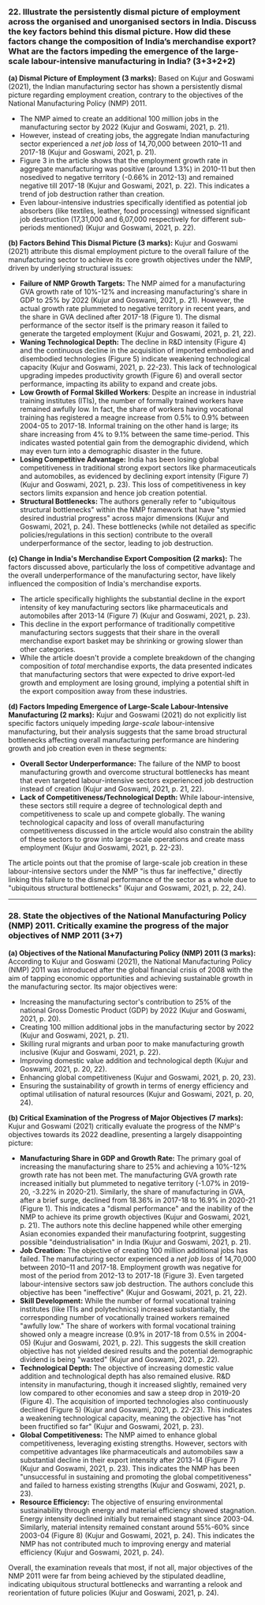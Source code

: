 ### **22. Illustrate the persistently dismal picture of employment across the organised and unorganised sectors in India. Discuss the key factors behind this dismal picture. How did these factors change the composition of India’s merchandise export? What are the factors impeding the emergence of the large-scale labour-intensive manufacturing in India? (3+3+2+2)**

**(a) Dismal Picture of Employment (3 marks):**
Based on Kujur and Goswami (2021), the Indian manufacturing sector has shown a persistently dismal picture regarding employment creation, contrary to the objectives of the National Manufacturing Policy (NMP) 2011.
*   The NMP aimed to create an additional 100 million jobs in the manufacturing sector by 2022 (Kujur and Goswami, 2021, p. 21).
*   However, instead of creating jobs, the aggregate Indian manufacturing sector experienced a *net job loss* of 14,70,000 between 2010–11 and 2017-18 (Kujur and Goswami, 2021, p. 21).
*   Figure 3 in the article shows that the employment growth rate in aggregate manufacturing was positive (around 1.3%) in 2010-11 but then nosedived to negative territory (-0.66% in 2012-13) and remained negative till 2017-18 (Kujur and Goswami, 2021, p. 22). This indicates a trend of job destruction rather than creation.
*   Even labour-intensive industries specifically identified as potential job absorbers (like textiles, leather, food processing) witnessed significant job destruction (17,31,000 and 6,07,000 respectively for different sub-periods mentioned) (Kujur and Goswami, 2021, p. 22).

**(b) Factors Behind This Dismal Picture (3 marks):**
Kujur and Goswami (2021) attribute this dismal employment picture to the overall failure of the manufacturing sector to achieve its core growth objectives under the NMP, driven by underlying structural issues:
*   **Failure of NMP Growth Targets:** The NMP aimed for a manufacturing GVA growth rate of 10%-12% and increasing manufacturing's share in GDP to 25% by 2022 (Kujur and Goswami, 2021, p. 21). However, the actual growth rate plummeted to negative territory in recent years, and the share in GVA declined after 2017-18 (Figure 1). The dismal performance of the sector itself is the primary reason it failed to generate the targeted employment (Kujur and Goswami, 2021, p. 21, 22).
*   **Waning Technological Depth:** The decline in R&D intensity (Figure 4) and the continuous decline in the acquisition of imported embodied and disembodied technologies (Figure 5) indicate weakening technological capacity (Kujur and Goswami, 2021, p. 22-23). This lack of technological upgrading impedes productivity growth (Figure 6) and overall sector performance, impacting its ability to expand and create jobs.
* **Low Growth of Formal Skilled Workers**: Despite an increase in industrial training institutes (ITIs), the number of formally trained workers have remained awfully low. In fact, the share of workers having vocational training has registered a meagre increase from 0.5% to 0.9% between 2004-05 to 2017-18. Informal training on the other hand is large; its share increasing from 4% to 9.1% between the same time-period. This indicates wasted potential gain from the demographic dividend, which may even turn into a demographic disaster in the future.  
*   **Losing Competitive Advantage:** India has been losing global competitiveness in traditional strong export sectors like pharmaceuticals and automobiles, as evidenced by declining export intensity (Figure 7) (Kujur and Goswami, 2021, p. 23). This loss of competitiveness in key sectors limits expansion and hence job creation potential.
*   **Structural Bottlenecks:** The authors generally refer to "ubiquitous structural bottlenecks" within the NMP framework that have "stymied desired industrial progress" across major dimensions (Kujur and Goswami, 2021, p. 24). These bottlenecks (while not detailed as specific policies/regulations in this section) contribute to the overall underperformance of the sector, leading to job destruction.

**(c) Change in India's Merchandise Export Composition (2 marks):**
The factors discussed above, particularly the loss of competitive advantage and the overall underperformance of the manufacturing sector, have likely influenced the composition of India's merchandise exports.
*   The article specifically highlights the substantial decline in the export intensity of key manufacturing sectors like pharmaceuticals and automobiles after 2013-14 (Figure 7) (Kujur and Goswami, 2021, p. 23).
*   This decline in the export performance of traditionally competitive manufacturing sectors suggests that their share in the overall merchandise export basket may be shrinking or growing slower than other categories.
*   While the article doesn't provide a complete breakdown of the changing composition of *total* merchandise exports, the data presented indicates that manufacturing sectors that were expected to drive export-led growth and employment are losing ground, implying a potential shift in the export composition away from these industries.

**(d) Factors Impeding Emergence of Large-Scale Labour-Intensive Manufacturing (2 marks):**
Kujur and Goswami (2021) do not explicitly list specific factors uniquely impeding *large-scale* labour-intensive manufacturing, but their analysis suggests that the same broad structural bottlenecks affecting overall manufacturing performance are hindering growth and job creation even in these segments:
*   **Overall Sector Underperformance:** The failure of the NMP to boost manufacturing growth and overcome structural bottlenecks has meant that even targeted labour-intensive sectors experienced job destruction instead of creation (Kujur and Goswami, 2021, p. 21, 22).
*   **Lack of Competitiveness/Technological Depth:** While labour-intensive, these sectors still require a degree of technological depth and competitiveness to scale up and compete globally. The waning technological capacity and loss of overall manufacturing competitiveness discussed in the article would also constrain the ability of these sectors to grow into large-scale operations and create mass employment (Kujur and Goswami, 2021, p. 22-23).

The article points out that the promise of large-scale job creation in these labour-intensive sectors under the NMP "is thus far ineffective," directly linking this failure to the dismal performance of the sector as a whole due to "ubiquitous structural bottlenecks" (Kujur and Goswami, 2021, p. 22, 24).

---
### **28. State the objectives of the National Manufacturing Policy (NMP) 2011. Critically examine the progress of the major objectives of NMP 2011 (3+7)**

**(a) Objectives of the National Manufacturing Policy (NMP) 2011 (3 marks):**
According to Kujur and Goswami (2021), the National Manufacturing Policy (NMP) 2011 was introduced after the global financial crisis of 2008 with the aim of tapping economic opportunities and achieving sustainable growth in the manufacturing sector. Its major objectives were:
*   Increasing the manufacturing sector's contribution to 25% of the national Gross Domestic Product (GDP) by 2022 (Kujur and Goswami, 2021, p. 20).
*   Creating 100 million additional jobs in the manufacturing sector by 2022 (Kujur and Goswami, 2021, p. 21).
*   Skilling rural migrants and urban poor to make manufacturing growth inclusive (Kujur and Goswami, 2021, p. 22).
*   Improving domestic value addition and technological depth (Kujur and Goswami, 2021, p. 20, 22).
*   Enhancing global competitiveness (Kujur and Goswami, 2021, p. 20, 23).
*   Ensuring the sustainability of growth in terms of energy efficiency and optimal utilisation of natural resources (Kujur and Goswami, 2021, p. 20, 24).

**(b) Critical Examination of the Progress of Major Objectives (7 marks):**
Kujur and Goswami (2021) critically evaluate the progress of the NMP's objectives towards its 2022 deadline, presenting a largely disappointing picture:
*   **Manufacturing Share in GDP and Growth Rate:** The primary goal of increasing the manufacturing share to 25% and achieving a 10%-12% growth rate has not been met. The manufacturing GVA growth rate increased initially but plummeted to negative territory (-1.07% in 2019-20, -3.22% in 2020-21). Similarly, the share of manufacturing in GVA, after a brief surge, declined from 18.36% in 2017-18 to 16.9% in 2020-21 (Figure 1). This indicates a "dismal performance" and the inability of the NMP to achieve its prime growth objectives (Kujur and Goswami, 2021, p. 21). The authors note this decline happened while other emerging Asian economies expanded their manufacturing footprint, suggesting possible "deindustrialisation" in India (Kujur and Goswami, 2021, p. 21).
*   **Job Creation:** The objective of creating 100 million additional jobs has failed. The manufacturing sector experienced a *net job loss* of 14,70,000 between 2010–11 and 2017-18. Employment growth was negative for most of the period from 2012-13 to 2017-18 (Figure 3). Even targeted labour-intensive sectors saw job destruction. The authors conclude this objective has been "ineffective" (Kujur and Goswami, 2021, p. 21, 22).
*   **Skill Development:** While the number of formal vocational training institutes (like ITIs and polytechnics) increased substantially, the corresponding number of vocationally trained workers remained "awfully low." The share of workers with formal vocational training showed only a meagre increase (0.9% in 2017-18 from 0.5% in 2004-05) (Kujur and Goswami, 2021, p. 22). This suggests the skill creation objective has not yielded desired results and the potential demographic dividend is being "wasted" (Kujur and Goswami, 2021, p. 22).
*   **Technological Depth:** The objective of increasing domestic value addition and technological depth has also remained elusive. R&D intensity in manufacturing, though it increased slightly, remained very low compared to other economies and saw a steep drop in 2019-20 (Figure 4). The acquisition of imported technologies also continuously declined (Figure 5) (Kujur and Goswami, 2021, p. 22-23). This indicates a weakening technological capacity, meaning the objective has "not been fructified so far" (Kujur and Goswami, 2021, p. 23).
*   **Global Competitiveness:** The NMP aimed to enhance global competitiveness, leveraging existing strengths. However, sectors with competitive advantages like pharmaceuticals and automobiles saw a substantial decline in their export intensity after 2013-14 (Figure 7) (Kujur and Goswami, 2021, p. 23). This indicates the NMP has been "unsuccessful in sustaining and promoting the global competitiveness" and failed to harness existing strengths (Kujur and Goswami, 2021, p. 23).
*   **Resource Efficiency:** The objective of ensuring environmental sustainability through energy and material efficiency showed stagnation. Energy intensity declined initially but remained stagnant since 2003-04. Similarly, material intensity remained constant around 55%-60% since 2003-04 (Figure 8) (Kujur and Goswami, 2021, p. 24). This indicates the NMP has not contributed much to improving energy and material efficiency (Kujur and Goswami, 2021, p. 24).

Overall, the examination reveals that most, if not all, major objectives of the NMP 2011 were far from being achieved by the stipulated deadline, indicating ubiquitous structural bottlenecks and warranting a relook and reorientation of future policies (Kujur and Goswami, 2021, p. 24).